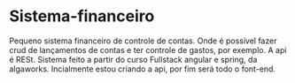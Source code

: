 # Sistema-financeiro
Pequeno sistema financeiro de controle de contas. Onde é possível fazer crud de lançamentos de contas e ter controle de gastos, por exemplo. 
A api é RESt.  Sistema feito a partir do curso Fullstack angular e spring, da algaworks.
Incialmente estou criando a api, por fim será todo o font-end.
